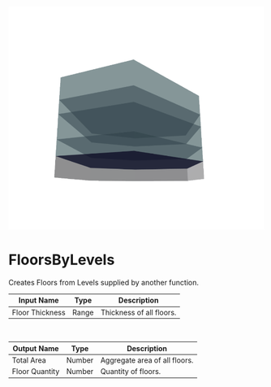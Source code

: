<img src="preview.png" width="512">
            
# FloorsByLevels

Creates Floors from Levels supplied by another function.

|Input Name|Type|Description|
|---|---|---|
|Floor Thickness|Range|Thickness of all floors.|


<br>

|Output Name|Type|Description|
|---|---|---|
|Total Area|Number|Aggregate area of all floors.|
|Floor Quantity|Number|Quantity of floors.|

